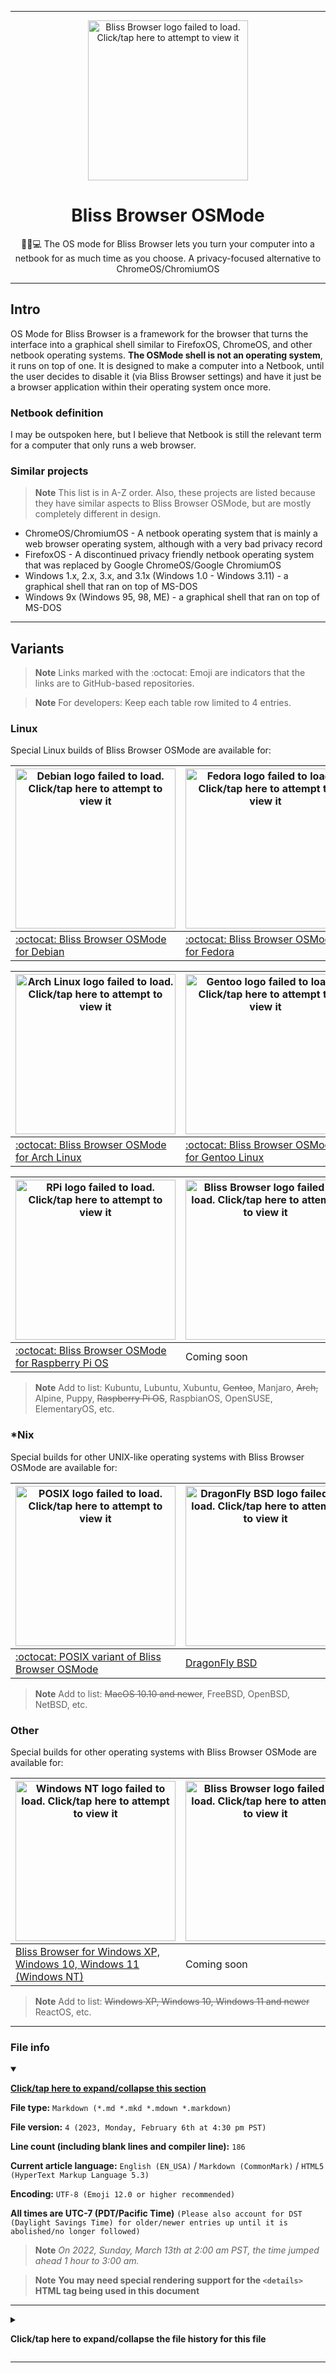 
***

<div align="center">
   <img alt="Bliss Browser logo failed to load. Click/tap here to attempt to view it" src="/Bliss_Browser_Logo1_V1_1024pxIcon_HighCompression.png" width="256" height="256" class="center"/>
  <H1>Bliss Browser OSMode</H1>
  <p>🌳️🌐️💻️ The OS mode for Bliss Browser lets you turn your computer into a netbook for as much time as you choose. A privacy-focused alternative to ChromeOS/ChromiumOS</p>
</div>

***

## Intro

OS Mode for Bliss Browser is a framework for the browser that turns the interface into a graphical shell similar to FirefoxOS, ChromeOS, and other netbook operating systems. **The OSMode shell is not an operating system**, it runs on top of one. It is designed to make a computer into a Netbook, until the user decides to disable it (via Bliss Browser settings) and have it just be a browser application within their operating system once more.

### Netbook definition

I may be outspoken here, but I believe that Netbook is still the relevant term for a computer that only runs a web browser.

### Similar projects

> **Note** This list is in A-Z order. Also, these projects are listed because they have similar aspects to Bliss Browser OSMode, but are mostly completely different in design.

- ChromeOS/ChromiumOS - A netbook operating system that is mainly a web browser operating system, although with a very bad privacy record
- FirefoxOS - A discontinued privacy friendly netbook operating system that was replaced by Google ChromeOS/Google ChromiumOS
- Windows 1.x, 2.x, 3.x, and 3.1x (Windows 1.0 - Windows 3.11) - a graphical shell that ran on top of MS-DOS
- Windows 9x (Windows 95, 98, ME) - a graphical shell that ran on top of MS-DOS

***

## Variants

> **Note** Links marked with the :octocat: Emoji are indicators that the links are to GitHub-based repositories.

> **Note** For developers: Keep each table row limited to 4 entries.

### Linux

Special Linux builds of Bliss Browser OSMode are available for:

| <img alt="Debian logo failed to load. Click/tap here to attempt to view it" src="/Graphics/Linux/D/Debian/SVG/Debian_Logo.svg" width="256" height="256" class="center"/> | <img alt="Fedora logo failed to load. Click/tap here to attempt to view it" src="/Graphics/Linux/F/Fedora/SVG/Fedora_logo.svg" width="256" height="256" class="center"/> | <img alt="RedHat logo failed to load. Click/tap here to attempt to view it" src="/Graphics/Linux/R/RedHat/SVG/Red_Fedora.svg" width="256" height="256" class="center"/> | <img alt="Ubuntu logo failed to load. Click/tap here to attempt to view it" src="/Graphics/Linux/U/Ubuntu/PNG/Ubuntu-Legacy-logo.png" width="256" height="256" class="center"/> |
|---|---|---|---|
| [:octocat: Bliss Browser OSMode for Debian](https://github.com/seanpm2001/Bliss_Browser_OSMode_Debian-Shell/) | [:octocat: Bliss Browser OSMode for Fedora](https://github.com/seanpm2001/Bliss_Browser_OSMode_Fedora-Shell/) | [:octocat: Bliss Browser OSMode for Red Hat](https://github.com/seanpm2001/Bliss_Browser_OSMode_RedHat-Shell/) | [:octocat: Bliss Browser OSMode for Ubuntu](https://github.com/seanpm2001/Bliss_Browser_OSMode_Ubuntu-Shell/) |

| <img alt="Arch Linux logo failed to load. Click/tap here to attempt to view it" src="/Graphics/Linux/A/Arch-Linux/PNG/Arch-linux-logo.png" width="256" height="256" class="center"/> | <img alt="Gentoo logo failed to load. Click/tap here to attempt to view it" src="/Graphics/Linux/G/Gentoo-Linux/PNG/gentoo-3d-Logo.png" width="256" height="256" class="center"/> | <img alt="Linux From Scratch logo failed to load. Click/tap here to attempt to view it" src="/Graphics/Linux/L/Linux-From-Scratch/PNG/Linux-From-Scratch_LQ_Logo.png" width="256" height="256" class="center"/> | <img alt="Meadows proto-logo failed to load. Click/tap here to attempt to view it" src="/Graphics/Linux/M/Meadows/JPEG/Meadows_LowRes_PlaceholderLogo.jpeg" width="256" height="256" class="center"/> |
|---|---|---|---|
| [:octocat: Bliss Browser OSMode for Arch Linux](https://github.com/seanpm2001/Bliss_Browser_OSMode-Arch-Shell/) | [:octocat: Bliss Browser OSMode for Gentoo Linux](https://github.com/seanpm2001/Bliss_Browser_OSMode_Gentoo-Shell/) | [:octocat: Bliss Browser OSMode for Linux From Scratch (LFS)](https://github.com/seanpm2001/Bliss_Browser_OSMode-LFS-Shell/) | [:octocat: Bliss Browser OSMode for Meadows](https://github.com/seanpm2001/Bliss_Browser_OSMode-Meadows-Shell/) |

| <img alt="RPi logo failed to load. Click/tap here to attempt to view it" src="/Graphics/Linux/R/Raspberry-Pi-OS/PNG/RPI_Logo_400px.png" width="256" height="256" class="center"/> | <img alt="Bliss Browser logo failed to load. Click/tap here to attempt to view it" src="/Bliss_Browser_Logo1_V1_1024pxIcon_HighCompression.png" width="256" height="256" class="center"/> | <img alt="Bliss Browser logo failed to load. Click/tap here to attempt to view it" src="/Bliss_Browser_Logo1_V1_1024pxIcon_HighCompression.png" width="256" height="256" class="center"/> | <img alt="Bliss Browser logo failed to load. Click/tap here to attempt to view it" src="/Bliss_Browser_Logo1_V1_1024pxIcon_HighCompression.png" width="256" height="256" class="center"/> |
|---|---|---|---|
| [:octocat: Bliss Browser OSMode for Raspberry Pi OS](https://github.com/seanpm2001/Bliss_Browser_OSMode_Raspberry-Pi-OS-Shell/) | Coming soon | Coming soon | Coming soon |


> **Note** Add to list: Kubuntu, Lubuntu, Xubuntu, ~~Gentoo~~, Manjaro, ~~Arch,~~ Alpine, Puppy, ~~Raspberry Pi OS~~, RaspbianOS, OpenSUSE, ElementaryOS, etc.

### *Nix

Special builds for other UNIX-like operating systems with Bliss Browser OSMode are available for:

| <img alt="POSIX logo failed to load. Click/tap here to attempt to view it" src="/Graphics/-Nix/P/POSIX/JPEG/POSIX-3799444896.jpeg" width="256" height="256" class="center"/> | <img alt="DragonFly BSD logo failed to load. Click/tap here to attempt to view it" src="/Graphics/BSD/DragonFly/PNG/105_dragonfly-bsd-icon.png" width="256" height="256" class="center"/> | <img alt="MacOS logo failed to load. Click/tap here to attempt to view it" src="/Graphics/-Nix/M/MacOS/PNG/MacOS_Logo1.png" width="256" height="256" class="center"/> | <img alt="Bliss Browser logo failed to load. Click/tap here to attempt to view it" src="/Bliss_Browser_Logo1_V1_1024pxIcon_HighCompression.png" width="256" height="256" class="center"/> |
|---|---|---|---|
| [:octocat: POSIX variant of Bliss Browser OSMode](https://github.com/seanpm2001/Bliss_Browser_OSMode_POSIX-Shell/) | [DragonFly BSD](https://github.com/seanpm2001/Bliss_Browser_OSMode-DragonflyBSD-Shell/) | [:octocat: Bliss Browser for MacOS (10.10 and up)](https://github.com/seanpm2001/Bliss_Browser_OSMode_MacOS_Shell/) | Coming soon |

> **Note** Add to list: ~~MacOS 10.10 and newer~~, FreeBSD, OpenBSD, NetBSD, etc.

### Other

Special builds for other operating systems with Bliss Browser OSMode are available for:

| <img alt="Windows NT logo failed to load. Click/tap here to attempt to view it" src="/Graphics/Other/Windows-NT/PNG/Windows_NT_5.1_Logo_XP.png" width="256" height="256" class="center"/> | <img alt="Bliss Browser logo failed to load. Click/tap here to attempt to view it" src="/Bliss_Browser_Logo1_V1_1024pxIcon_HighCompression.png" width="256" height="256" class="center"/> | <img alt="Bliss Browser logo failed to load. Click/tap here to attempt to view it" src="/Bliss_Browser_Logo1_V1_1024pxIcon_HighCompression.png" width="256" height="256" class="center"/> | <img alt="Bliss Browser logo failed to load. Click/tap here to attempt to view it" src="/Bliss_Browser_Logo1_V1_1024pxIcon_HighCompression.png" width="256" height="256" class="center"/> |
|---|---|---|---|
| [Bliss Browser for Windows XP, Windows 10, Windows 11 (Windows NT)](https://github.com/seanpm2001/Bliss_Browser_OSMode-Windows-NT-Shell/) | Coming soon | Coming soon | Coming soon |

> **Note** Add to list: ~~Windows XP, Windows 10, Windows 11 and newer~~ ReactOS, etc.

***

### File info

<details open><summary><p lang="en"><b><u>Click/tap here to expand/collapse this section</u></b></p></summary>

**File type:** `Markdown (*.md *.mkd *.mdown *.markdown)`

**File version:** `4 (2023, Monday, February 6th at 4:30 pm PST)`

**Line count (including blank lines and compiler line):** `186`

**Current article language:** `English (EN_USA)` / `Markdown (CommonMark)` / `HTML5 (HyperText Markup Language 5.3)`

**Encoding:** `UTF-8 (Emoji 12.0 or higher recommended)`

**All times are UTC-7 (PDT/Pacific Time)** `(Please also account for DST (Daylight Savings Time) for older/newer entries up until it is abolished/no longer followed)`

> **Note** _On 2022, Sunday, March 13th at 2:00 am PST, the time jumped ahead 1 hour to 3:00 am._

> **Note** **You may need special rendering support for the `<details>` HTML tag being used in this document**

***

<details><summary><p><b>Click/tap here to expand/collapse the file history for this file</b></p></summary>

<details><summary><p><b>Version 1 (2023, Friday, January 27th at 4:25 pm PST)</b></p></summary>

- This release was made by: [:octocat: `@seanpm2001`](https://github.com/seanpm2001/)

> Changes

- [x] Started the file
- [x] Added the title section
- - [x] Added the browser logo
- - [x] Added a centered description
- [x] Added the `Intro` section
- - [x] Added the `NetBook definition` subsection
- - [x] Added the `Similar projects` subsection
- - [x] Added the `Variants` section
- - - [x] Added the `Linux` subsection
- - - [x] Added the `*Nix` subsection
- - - [x] Added the `Other` subsection
- [x] Added the file version stamp
- [ ] No other changes in version 1

</details>

<details><summary><p><b>Version 2 (2023, Thursday, February 2nd at 11:05 pm PST)</b></p></summary>

- [x] ...
- - [x] Updated the `Variants` section
- - - [x] Updated the `Linux` subsection
- - - [x] Updated the `*Nix` subsection
- - - [x] Updated the `Other` subsection
- [x] Updated the file version stamp
- [ ] No other changes in version 2

</details>

<details><summary><p><b>Version 3 (2023, Monday, February 6th at 4:27 pm PST)</b></p></summary>

- This release was made by: [:octocat: `@seanpm2001`](https://github.com/seanpm2001/)

> Changes

- [x] Updated the `Variants` section
- - [x] Updated the `*Nix` subsection, adding in MacOS
- [x] Removed the file version stamp in place of a file info section
- [x] Added the `file info` section
- - [x] Added the version number
- - [x] Added the version date
- - [x] Added the line count
- [x] Added the `file history` section
- - [x] Added an entry for version 1
- - [x] Added an entry for version 2
- - [x] Added an entry for version 3
- [x] Added the footer 
- [ ] No other changes in version 3

</details>

<details><summary><p><b>Version 4 (2023, Monday, February 6th at 4:30 pm PST)</b></p></summary>

- This release was made by: [:octocat: `@seanpm2001`](https://github.com/seanpm2001/)

> Changes

- [x] Minor fix: added a missing `</details>` tag to the `file history` section
- [x] Updated the `file info` section
- - [x] Updated the version number
- - [x] Updated the version date
- - [x] Updated the line count
- [x] Updated the `file history` section
- - [x] Added an entry for version 4
- [ ] No other changes in version 4

</details>

</details>

***

<!-- TEMPLATE

| <img alt="Bliss Browser logo failed to load. Click/tap here to attempt to view it" src="/Bliss_Browser_Logo1_V1_1024pxIcon_HighCompression.png" width="256" height="256" class="center"/> | <img alt="Bliss Browser logo failed to load. Click/tap here to attempt to view it" src="/Bliss_Browser_Logo1_V1_1024pxIcon_HighCompression.png" width="256" height="256" class="center"/> | <img alt="Bliss Browser logo failed to load. Click/tap here to attempt to view it" src="/Bliss_Browser_Logo1_V1_1024pxIcon_HighCompression.png" width="256" height="256" class="center"/> | <img alt="Bliss Browser logo failed to load. Click/tap here to attempt to view it" src="/Bliss_Browser_Logo1_V1_1024pxIcon_HighCompression.png" width="256" height="256" class="center"/> |
|---|---|---|---|
| Coming soon | Coming soon | Coming soon | Coming soon |

!-->
